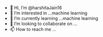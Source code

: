 - 👋 Hi, I’m @harshitaJain16
- 👀 I’m interested in ...machine learning
- 🌱 I’m currently learning ...machine learning
- 💞️ I’m looking to collaborate on ...
- 📫 How to reach me ...

<!---
harshitaJain16/harshitaJain16 is a ✨ special ✨ repository because its `README.md` (this file) appears on your GitHub profile.
You can click the Preview link to take a look at your changes.
--->
